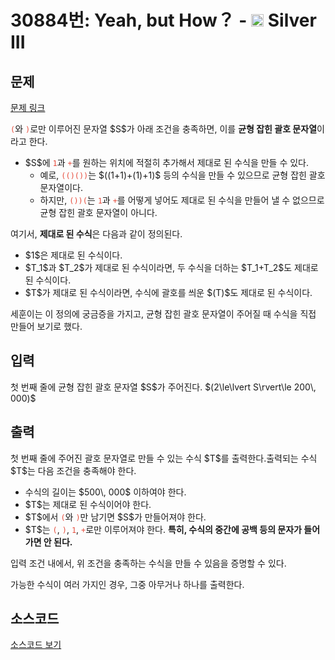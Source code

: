 # 30884번: Yeah, but How？ - <img src="https://static.solved.ac/tier_small/8.svg" style="height:20px" /> Silver III

<!-- performance -->

<!-- 문제 제출 후 깃허브에 푸시를 했을 때 제출한 코드의 성능이 입력될 공간입니다.-->

<!-- end -->

## 문제

[문제 링크](https://boj.kr/30884)


<p><span style="color:#e74c3c;"><code>(</code></span>와 <span style="color:#e74c3c;"><code>)</code></span>로만 이루어진 문자열 $S$가 아래 조건을 충족하면, 이를 <strong>균형 잡힌 괄호 문자열</strong>이라고 한다.</p>

<ul>
<li>$S$에 <span style="color:#e74c3c;"><code>1</code></span>과 <span style="color:#e74c3c;"><code>+</code></span>를 원하는 위치에 적절히 추가해서 제대로 된 수식을 만들 수 있다.

<ul>
<li>예로, <span style="color:#e74c3c;"><code>(()())</code></span>는 $((1+1)+(1)+1)$ 등의 수식을 만들 수 있으므로 균형 잡힌 괄호 문자열이다.</li>
<li>하지만, <span style="color:#e74c3c;"><code>())(</code></span>는 <span style="color:#e74c3c;"><code>1</code></span>과 <span style="color:#e74c3c;"><code>+</code></span>를 어떻게 넣어도 제대로 된 수식을 만들어 낼 수 없으므로 균형 잡힌 괄호 문자열이 아니다.</li>
</ul>
</li>
</ul>

<p>여기서, <strong>제대로 된 수식</strong>은 다음과 같이 정의된다.</p>

<ul>
<li>$1$은 제대로 된 수식이다.</li>
<li>$T_1$과 $T_2$가 제대로 된 수식이라면, 두 수식을 더하는 $T_1+T_2$도 제대로 된 수식이다.</li>
<li>$T$가 제대로 된 수식이라면, 수식에 괄호를 씌운 $(T)$도 제대로 된 수식이다.</li>
</ul>

<p>세훈이는 이 정의에 궁금증을 가지고, 균형 잡힌 괄호 문자열이 주어질 때 수식을 직접 만들어 보기로 했다.</p>



## 입력


<p>첫 번째 줄에 균형 잡힌 괄호 문자열 $S$가 주어진다. $(2\le\lvert S\rvert\le 200\, 000)$</p>



## 출력


<p>첫 번째 줄에 주어진 괄호 문자열로 만들 수 있는 수식 $T$를 출력한다.출력되는 수식 $T$는 다음 조건을 충족해야 한다.</p>

<ul>
<li>수식의 길이는 $500\, 000$ 이하여야 한다.</li>
<li>$T$는 제대로 된 수식이어야 한다.</li>
<li>$T$에서 <span style="color:#e74c3c;"><code>(</code></span>와 <span style="color:#e74c3c;"><code>)</code></span>만 남기면 $S$가 만들어져야 한다.</li>
<li>$T$는 <span style="color:#e74c3c;"><code>(</code></span>, <span style="color:#e74c3c;"><code>)</code></span>, <span style="color:#e74c3c;"><code>1</code></span>, <span style="color:#e74c3c;"><code>+</code></span>로만 이루어져야 한다. <strong>특히, 수식의 중간에 공백 등의 문자가 들어가면 안 된다.</strong></li>
</ul>

<p>입력 조건 내에서, 위 조건을 충족하는 수식을 만들 수 있음을 증명할 수 있다.</p>

<p>가능한 수식이 여러 가지인 경우, 그중 아무거나 하나를 출력한다.</p>



## 소스코드

[소스코드 보기](Main.java)